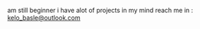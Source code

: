 am still beginner 
i have alot of projects in my mind
reach me in : kelo_basle@outlook.com
<!---
Nv0X1/Nv0X1 is a ✨ special ✨ repository because its `README.md` (this file) appears on your GitHub profile.
You can click the Preview link to take a look at your changes.
--->
